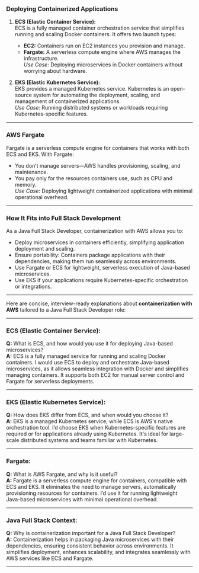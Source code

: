 
### **Deploying Containerized Applications**

1. **ECS (Elastic Container Service):**  
   ECS is a fully managed container orchestration service that simplifies running and scaling Docker containers. It offers two launch types:
   - **EC2:** Containers run on EC2 instances you provision and manage.
   - **Fargate:** A serverless compute engine where AWS manages the infrastructure.  
   *Use Case:* Deploying microservices in Docker containers without worrying about hardware.

2. **EKS (Elastic Kubernetes Service):**  
   EKS provides a managed Kubernetes service. Kubernetes is an open-source system for automating the deployment, scaling, and management of containerized applications.  
   *Use Case:* Running distributed systems or workloads requiring Kubernetes-specific features.

---

### **AWS Fargate**
Fargate is a serverless compute engine for containers that works with both ECS and EKS. With Fargate:
- You don’t manage servers—AWS handles provisioning, scaling, and maintenance.
- You pay only for the resources containers use, such as CPU and memory.  
*Use Case:* Deploying lightweight containerized applications with minimal operational overhead.

---

### **How It Fits into Full Stack Development**
As a Java Full Stack Developer, containerization with AWS allows you to:
- Deploy microservices in containers efficiently, simplifying application deployment and scaling.
- Ensure portability: Containers package applications with their dependencies, making them run seamlessly across environments.
- Use Fargate or ECS for lightweight, serverless execution of Java-based microservices.
- Use EKS if your applications require Kubernetes-specific orchestration or integrations.

---

Here are concise, interview-ready explanations about **containerization with AWS** tailored to a Java Full Stack Developer role:

---

### **ECS (Elastic Container Service):**
**Q:** What is ECS, and how would you use it for deploying Java-based microservices?  
**A:** ECS is a fully managed service for running and scaling Docker containers. I would use ECS to deploy and orchestrate Java-based microservices, as it allows seamless integration with Docker and simplifies managing containers. It supports both EC2 for manual server control and Fargate for serverless deployments.

---

### **EKS (Elastic Kubernetes Service):**
**Q:** How does EKS differ from ECS, and when would you choose it?  
**A:** EKS is a managed Kubernetes service, while ECS is AWS's native orchestration tool. I’d choose EKS when Kubernetes-specific features are required or for applications already using Kubernetes. It's ideal for large-scale distributed systems and teams familiar with Kubernetes.

---

### **Fargate:**
**Q:** What is AWS Fargate, and why is it useful?  
**A:** Fargate is a serverless compute engine for containers, compatible with ECS and EKS. It eliminates the need to manage servers, automatically provisioning resources for containers. I’d use it for running lightweight Java-based microservices with minimal operational overhead.

---

### **Java Full Stack Context:**
**Q:** Why is containerization important for a Java Full Stack Developer?  
**A:** Containerization helps in packaging Java microservices with their dependencies, ensuring consistent behavior across environments. It simplifies deployment, enhances scalability, and integrates seamlessly with AWS services like ECS and Fargate.

---
